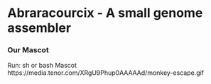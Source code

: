 # Abraracourcix - A small genome assembler

<h3>Our Mascot</h3>
Run:
sh or bash Mascot
https://media.tenor.com/XRgU9Phup0AAAAAd/monkey-escape.gif
